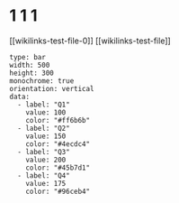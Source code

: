 # 1 1 1

[[wikilinks-test-file-0]]
[[wikilinks-test-file]]


```chart
type: bar
width: 500
height: 300
monochrome: true
orientation: vertical
data:
  - label: "Q1"
    value: 100
    color: "#ff6b6b"
  - label: "Q2"
    value: 150
    color: "#4ecdc4"
  - label: "Q3"
    value: 200
    color: "#45b7d1"
  - label: "Q4"
    value: 175
    color: "#96ceb4"
```
